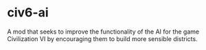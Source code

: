 # civ6-ai
A mod that seeks to improve the functionality of the AI for the game Civilization VI by encouraging them to build more sensible districts.
